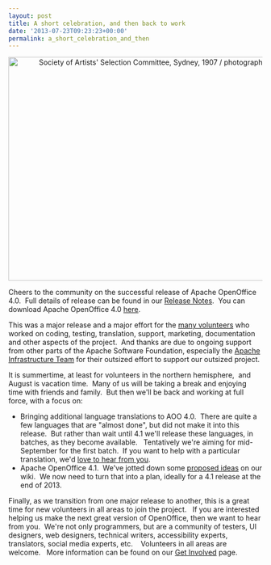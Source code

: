 ```yaml
---
layout: post
title: A short celebration, and then back to work
date: '2013-07-23T09:23:23+00:00'
permalink: a_short_celebration_and_then
---
```

<div align="center"><a href="http://www.flickr.com/photos/statelibraryofnsw/5055825859/" title="Society of Artists' Selection Committee, Sydney, 1907 / photographer Henry King by State Library of New South Wales collection, on Flickr"><img width="640" height="443" src="http://farm5.staticflickr.com/4084/5055825859_fda49decd1_z.jpg" alt="Society of Artists' Selection Committee, Sydney, 1907 / photographer Henry King" /></a></div> 
  <p> </p> 
  <p>

Cheers to the community on the successful release of Apache OpenOffice 4.0.&nbsp; Full details of release can be found in our <a href="https://cwiki.apache.org/confluence/display/OOOUSERS/AOO+4.0+Release+Notes">Release Notes</a>.&nbsp; You can download Apache OpenOffice 4.0 <a href="http://www.openoffice.org/download/">here</a>.<br /></p> 
  <p>This was a major release and a major effort for the <a href="https://cwiki.apache.org/confluence/display/OOOUSERS/Directory+of+Volunteers">many volunteers</a> who worked on coding, testing, translation, support, marketing, documentation and other aspects of the project.&nbsp; And thanks are due to ongoing support from other parts of the Apache Software Foundation, especially the <a href="http://www.apache.org/dev/infrastructure.html">Apache Infrastructure Team</a> for their outsized effort to support our outsized project.&nbsp; </p> 
  <p>It is summertime, at least for volunteers in the northern hemisphere,&nbsp; and August is vacation time.&nbsp; Many of us will be taking a break and enjoying time with friends and family.&nbsp; But then we'll be back and working at full force, with a focus on: <br /></p> 
  <ul> 
    <li>Bringing additional language translations to AOO 4.0.&nbsp; There are quite a few languages that are &quot;almost done&quot;, but did not make it into this release.&nbsp; But rather than wait until 4.1 we'll release these languages, in batches, as they become available.&nbsp;&nbsp; Tentatively we're aiming for mid-September for the first batch.&nbsp; If you want to help with a particular translation, we'd <a href="mailto:L10N@openoffice.apache.org">love to hear from you</a>.<br /></li> 
    <li>Apache OpenOffice 4.1.&nbsp; We've jotted down some <a href="https://cwiki.apache.org/confluence/display/OOOUSERS/AOO+4.1+Release+Planning">proposed ideas</a> on our wiki.&nbsp; We now need to turn that into a plan, ideally for a 4.1 release at the end of 2013.</li> 
  </ul> 
  <p>Finally, as we transition from one major release to another, this is a great time for new volunteers in all areas to join the project.&nbsp;&nbsp; If you are interested helping us make the next great version of OpenOffice, then 
we want to hear from you.&nbsp; We're not only programmers, but are a 
community of testers, UI designers, web designers, technical writers, 
accessibility experts, translators, social media experts, etc.&nbsp;&nbsp;&nbsp; 
Volunteers in all areas are welcome.&nbsp;&nbsp; More information can be found on 
our <a rel="nofollow" class="external-link" href="http://openoffice.apache.org/get-involved.html">Get Involved</a> page.</p>
